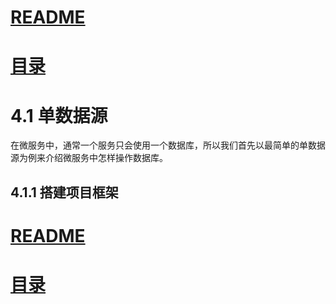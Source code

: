 
# [README](../README.md "回到 README")
# [目录](本书的组织结构.md "回到 目录")


# 4.1 单数据源

在微服务中，通常一个服务只会使用一个数据库，所以我们首先以最简单的单数据源为例来介绍微服务中怎样操作数据库。

## 4.1.1 搭建项目框架





































# [README](../README.md "回到 README")
# [目录](本书的组织结构.md "回到 目录")



